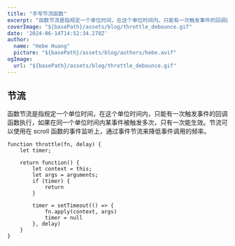 ```yaml
---
title: "手写节流函数"
excerpt: "函数节流是指规定一个单位时间，在这个单位时间内，只能有一次触发事件的回调函数执行，如果在同一个单位时间内某事件被触发多次，只有一次能生效。节流可以使用在 scroll 函数的事件监听上，通过事件节流来降低事件调用的频率。"
coverImage: "${basePath}/assets/blog/throttle_debounce.gif"
date: '2024-06-14T14:52:34.278Z'
author:
  name: "Hebe Huang"
  picture: "${basePath}/assets/blog/authors/hebe.avif"
ogImage:
  url: "${basePath}/assets/blog/throttle_debounce.gif"
---
```


## 节流
  函数节流是指规定一个单位时间，在这个单位时间内，只能有一次触发事件的回调函数执行，如果在同一个单位时间内某事件被触发多次，只有一次能生效。节流可以使用在 scroll 函数的事件监听上，通过事件节流来降低事件调用的频率。

```
function throttle(fn, delay) {
    let timer;

    return function() {
        let context = this;
        let args = arguments;
        if (timer) {
            return
        }

        timer = setTimeout(() => {
            fn.apply(context, args)
            timer = null
        }, delay)
    }
}
```